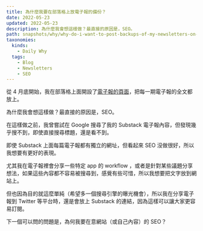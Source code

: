 ```yaml
---
title: 為什麼我要在部落格上放電子報的備份？
date: 2022-05-23
updated: 2022-05-23
description: 為什麼我會想這樣做？最直接的原因是，SEO。
path: snapshots/why/why-do-i-want-to-post-backups-of-my-newsletters-on-my-blog
taxonomies:
  kinds: 
    - Daily Why
  tags: 
    - Blog
    - Newsletters
    - SEO
---
```



從 4 月底開始，我在部落格上面開設了[電子報的頁面](/newsletters)，把每一期電子報的全文都放上。

為什麼我會想這樣做？最直接的原因是，SEO。

在這樣做之前，我曾嘗試在 Google 搜尋了我的 Substack 電子報內容，但發現幾乎搜不到，即使直接搜尋標題，還是看不到。

即使 Substack 上面每篇電子報都有獨立的網址，但看起來 SEO 沒做很好，所以我想要有更好的表現。

尤其我在電子報裡會分享一些特定 app 的 workflow ，或者是針對某些議題分享想法，如果這些內容都不容易被搜尋到，感覺有些可惜，所以我想要把文字放到網站上。

但也因為目的就這麼單純（希望多一個搜尋引擎的曝光機會），所以我在分享電子報到 Twitter 等平台時，還是會放上 Substack 的連結，因為這樣可以讓大家更容易訂閱。

下一個可以問的問題是，為何我要在意網站（或自己內容）的 SEO？